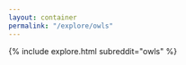 ```yaml
---
layout: container
permalink: "/explore/owls"
---
```


<link rel="stylesheet" type="text/css" href="/static/css/explore.css">
{% include explore.html subreddit="owls" %}
